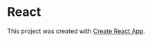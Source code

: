 # React 

This project was created with
[Create React App](https://github.com/facebook/create-react-app). 


